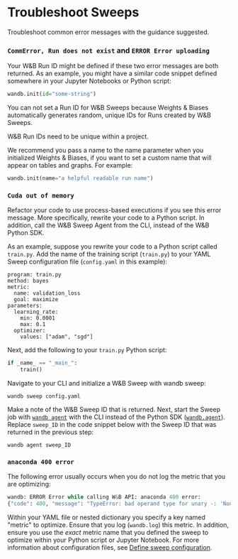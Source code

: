 # Troubleshoot Sweeps

Troubleshoot common error messages with the guidance suggested.

### `CommError, Run does not exist` and `ERROR Error uploading`

Your W\&B Run ID might be defined if these two error messages are both returned. As an example, you might have a similar code snippet defined somewhere in your Jupyter Notebooks or Python script:

```python
wandb.init(id="some-string")
```

You can not set a Run ID for W\&B Sweeps because Weights & Biases automatically generates random, unique IDs for Runs created by W\&B Sweeps.

W\&B Run IDs need to be unique within a project.&#x20;

We recommend you pass a name to the name parameter when you initialized Weights & Biases, if you want to set a custom name that will appear on tables and graphs. For example:

```python
wandb.init(name="a helpful readable run name")
```

### `Cuda out of memory`

Refactor your code to use process-based executions if you see this error message. More specifically, rewrite your code to a Python script. In addition, call the W\&B Sweep Agent from the CLI, instead of the W\&B Python SDK.&#x20;

As an example, suppose you rewrite your code to a Python script called  `train.py`. Add the name of the training script (`train.py`) to your YAML Sweep configuration file (`config.yaml` in this example):

```
program: train.py
method: bayes
metric:
  name: validation_loss
  goal: maximize
parameters:
  learning_rate:
    min: 0.0001
    max: 0.1
  optimizer:
    values: ["adam", "sgd"]
```

Next, add the following to your `train.py` Python script:

```python
if _name_ == "_main_":
    train()
```

Navigate to your CLI and initialize a W\&B Sweep with wandb sweep:

```
wandb sweep config.yaml
```

Make a note of the W\&B Sweep ID that is returned. Next, start the Sweep job with [`wandb agent`](https://docs.wandb.ai/ref/cli/wandb-agent) with the CLI instead of the Python SDK ([`wandb.agent`](https://docs.wandb.ai/ref/python/agent)). Replace `sweep_ID` in the code snippet below with the Sweep ID that was returned in the previous step:

```
wandb agent sweep_ID
```

### `anaconda 400 error`

The following error usually occurs when you do not log the metric that you are optimizing:

```python
wandb: ERROR Error while calling W&B API: anaconda 400 error: 
{"code": 400, "message": "TypeError: bad operand type for unary -: 'NoneType'"}
```

Within your YAML file or nested dictionary you specify a key named "metric" to optimize. Ensure that you log (`wandb.log`) this metric. In addition, ensure you use the _exact_ metric name that you defined the sweep to optimize within your Python script or Jupyter Notebook. For more information about configuration files, see [Define sweep configuration](https://docs.wandb.ai/guides/sweeps/define-sweep-configuration).&#x20;
